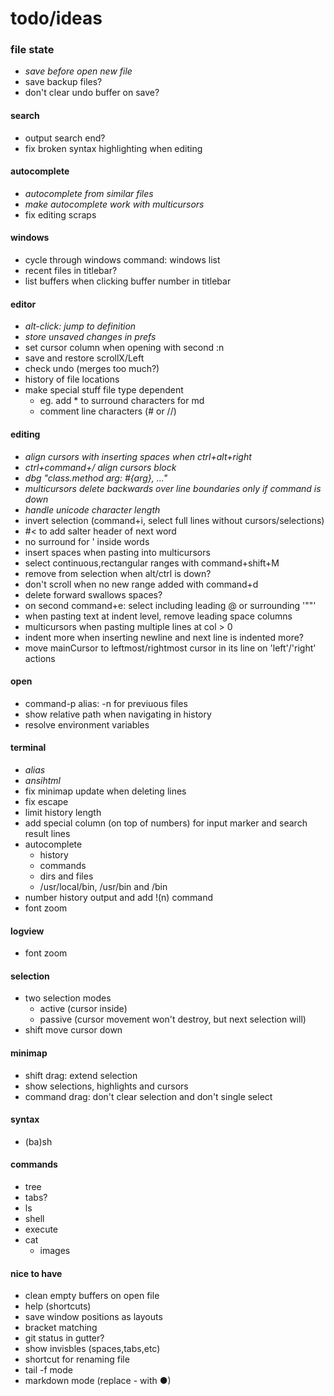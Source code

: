 # todo/ideas

### file state
- *save before open new file*
- save backup files?
- don't clear undo buffer on save?

#### search
- output search end?
- fix broken syntax highlighting when editing

#### autocomplete
- *autocomplete from similar files*
- *make autocomplete work with multicursors*
- fix editing scraps

#### windows
- cycle through windows command: windows list
- recent files in titlebar?
- list buffers when clicking buffer number in titlebar

#### editor
- *alt-click: jump to definition*
- *store unsaved changes in prefs*
- set cursor column when opening with second :n
- save and restore scrollX/Left
- check undo (merges too much?)
- history of file locations
- make special stuff file type dependent
    - eg. add * to surround characters for md
    - comment line characters (# or //)

#### editing
- *align cursors with inserting spaces when ctrl+alt+right*
- *ctrl+command+/  align cursors block*
- *dbg "class.method arg: #{arg}, ..."*
- *multicursors delete backwards over line boundaries only if command is down*
- *handle unicode character length*
- invert selection (command+i, select full lines without cursors/selections)
- #< to add salter header of next word
- no surround for ' inside words
- insert spaces when pasting into multicursors
- select continuous,rectangular ranges with command+shift+M 
- remove from selection when alt/ctrl is down?
- don't scroll when no new range added with command+d
- delete forward swallows spaces?
- on second command+e: select including leading @ or surrounding '""'
- when pasting text at indent level, remove leading space columns
- multicursors when pasting multiple lines at col > 0
- indent more when inserting newline and next line is indented more?
- move mainCursor to leftmost/rightmost cursor in its line on 'left'/'right' actions

#### open
- command-p alias: -n for previuous files
- show relative path when navigating in history
- resolve environment variables

#### terminal
- *alias*
- *ansihtml*
- fix minimap update when deleting lines
- fix escape
- limit history length
- add special column (on top of numbers) for input marker and search result lines
- autocomplete
    - history
    - commands
    - dirs and files
    - /usr/local/bin, /usr/bin and /bin
- number history output and add !(n) command
- font zoom
      
#### logview
- font zoom
      
#### selection
- two selection modes
    - active (cursor inside)
    - passive (cursor movement won't destroy, but next selection will)
- shift move cursor down
    
#### minimap 
- shift drag: extend selection
- show selections, highlights and cursors
- command drag: don't clear selection and don't single select

#### syntax
- (ba)sh

#### commands
- tree
- tabs?
- ls
- shell
- execute
- cat
    - images

#### nice to have
- clean empty buffers on open file
- help (shortcuts)
- save window positions as layouts
- bracket matching
- git status in gutter?
- show invisbles (spaces,tabs,etc)
- shortcut for renaming file
- tail -f mode
- markdown mode (replace - with ●)
    